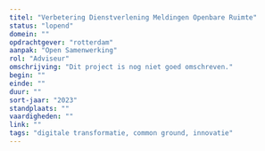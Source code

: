 ```yaml
---
titel: "Verbetering Dienstverlening Meldingen Openbare Ruimte"
status: "lopend"
domein: ""
opdrachtgever: "rotterdam"
aanpak: "Open Samenwerking"
rol: "Adviseur"
omschrijving: "Dit project is nog niet goed omschreven."
begin: ""
einde: ""
duur: ""
sort-jaar: "2023"
standplaats: ""
vaardigheden: ""
link: ""
tags: "digitale transformatie, common ground, innovatie"
---
```

